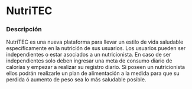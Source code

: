 # NutriTEC
### Descripción
NutriTEC es una nueva plataforma para llevar un estilo de vida saludable específicamente en la nutrición de sus usuarios. Los usuarios pueden ser independientes o estar asociados a un nutricionista. En caso de ser independientes solo deben ingresar una meta de consumo diario de calorías y empezar a realizar su registro diario. Si poseen un nutricionista ellos podrán realizarle un plan de alimentación a la medida para que su perdida ó aumento de peso sea lo más saludable posible.
